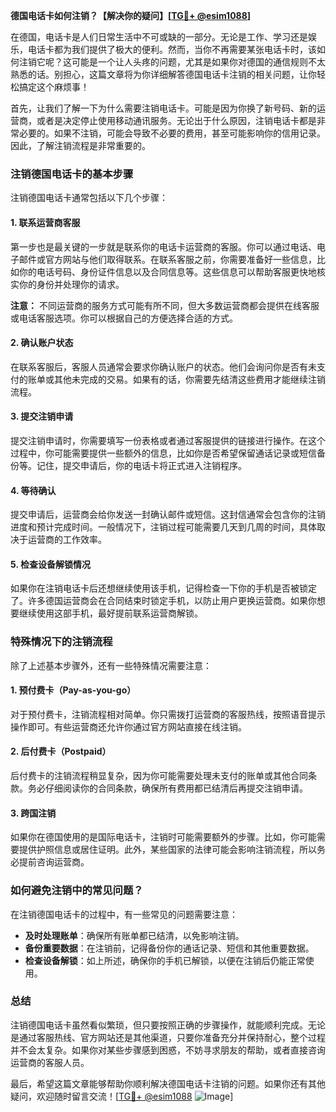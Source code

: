 **德国电话卡如何注销？【解决你的疑问】[[TG💪+ @esim1088](https://t.me/s/esim1088)]**

在德国，电话卡是人们日常生活中不可或缺的一部分。无论是工作、学习还是娱乐，电话卡都为我们提供了极大的便利。然而，当你不再需要某张电话卡时，该如何注销它呢？这可能是一个让人头疼的问题，尤其是如果你对德国的通信规则不太熟悉的话。别担心，这篇文章将为你详细解答德国电话卡注销的相关问题，让你轻松搞定这个麻烦事！

首先，让我们了解一下为什么需要注销电话卡。可能是因为你换了新号码、新的运营商，或者是决定停止使用移动通讯服务。无论出于什么原因，注销电话卡都是非常必要的。如果不注销，可能会导致不必要的费用，甚至可能影响你的信用记录。因此，了解注销流程是非常重要的。

### 注销德国电话卡的基本步骤

注销德国电话卡通常包括以下几个步骤：

#### 1. **联系运营商客服**
   第一步也是最关键的一步就是联系你的电话卡运营商的客服。你可以通过电话、电子邮件或官方网站与他们取得联系。在联系客服之前，你需要准备好一些信息，比如你的电话号码、身份证件信息以及合同信息等。这些信息可以帮助客服更快地核实你的身份并处理你的请求。

   **注意：** 不同运营商的服务方式可能有所不同，但大多数运营商都会提供在线客服或电话客服选项。你可以根据自己的方便选择合适的方式。

#### 2. **确认账户状态**
   在联系客服后，客服人员通常会要求你确认账户的状态。他们会询问你是否有未支付的账单或其他未完成的交易。如果有的话，你需要先结清这些费用才能继续注销流程。

#### 3. **提交注销申请**
   提交注销申请时，你需要填写一份表格或者通过客服提供的链接进行操作。在这个过程中，你可能需要提供一些额外的信息，比如你是否希望保留通话记录或短信备份等。记住，提交申请后，你的电话卡将正式进入注销程序。

#### 4. **等待确认**
   提交申请后，运营商会给你发送一封确认邮件或短信。这封信通常会包含你的注销进度和预计完成时间。一般情况下，注销过程可能需要几天到几周的时间，具体取决于运营商的工作效率。

#### 5. **检查设备解锁情况**
   如果你在注销电话卡后还想继续使用该手机，记得检查一下你的手机是否被锁定了。许多德国运营商会在合同结束时锁定手机，以防止用户更换运营商。如果你想要继续使用这部手机，最好提前联系运营商解锁。

### 特殊情况下的注销流程

除了上述基本步骤外，还有一些特殊情况需要注意：

#### 1. **预付费卡（Pay-as-you-go）**
   对于预付费卡，注销流程相对简单。你只需拨打运营商的客服热线，按照语音提示操作即可。有些运营商还允许你通过官方网站直接在线注销。

#### 2. **后付费卡（Postpaid）**
   后付费卡的注销流程稍显复杂，因为你可能需要处理未支付的账单或其他合同条款。务必仔细阅读你的合同条款，确保所有费用都已结清后再提交注销申请。

#### 3. **跨国注销**
   如果你在德国使用的是国际电话卡，注销时可能需要额外的步骤。比如，你可能需要提供护照信息或居住证明。此外，某些国家的法律可能会影响注销流程，所以务必提前咨询运营商。

### 如何避免注销中的常见问题？

在注销德国电话卡的过程中，有一些常见的问题需要注意：

- **及时处理账单**：确保所有账单都已结清，以免影响注销。
- **备份重要数据**：在注销前，记得备份你的通话记录、短信和其他重要数据。
- **检查设备解锁**：如上所述，确保你的手机已解锁，以便在注销后仍能正常使用。

### 总结

注销德国电话卡虽然看似繁琐，但只要按照正确的步骤操作，就能顺利完成。无论是通过客服热线、官方网站还是其他渠道，只要你准备充分并保持耐心，整个过程并不会太复杂。如果你对某些步骤感到困惑，不妨寻求朋友的帮助，或者直接咨询运营商的客服人员。

最后，希望这篇文章能够帮助你顺利解决德国电话卡注销的问题。如果你还有其他疑问，欢迎随时留言交流！[[TG💪+ @esim1088](https://t.me/s/esim1088) ![Image](https://i.postimg.cc/4NQfJmqS/Snipaste-2025-05-13-00-14-12.png)]